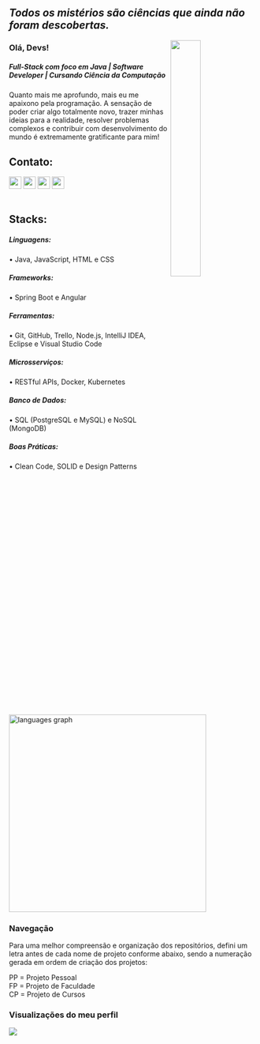 ## <I> Todos os mistérios são ciências que ainda não foram descobertas. </I> 

<img align="right" width="35%" src="https://github.com/user-attachments/assets/2391d6ae-7009-4609-8f55-d8e8ee4e5b32">

### Olá, Devs!

##### Full-Stack com foco em Java | Software Developer | Cursando Ciência da Computação

Quanto mais me aprofundo, mais eu me apaixono pela programação. A sensação de poder criar algo totalmente novo, trazer minhas ideias para a realidade, resolver problemas complexos e contribuir com desenvolvimento do mundo é extremamente gratificante para mim!

## Contato:
  <div>
        <a href="https://www.linkedin.com/in/luizadaso/" target="_blank"><img src="https://img.shields.io/badge/-LinkedIn-%230077B5?style=for-the-badge&logo=linkedin&logoColor=white" height="25px" target="_blank"></a>
    <a href = "mailto:analuiza.daso@gmail.com"><img src="https://img.shields.io/badge/Gmail-D14836?style=for-the-badge&logo=gmail&logoColor=white" height="25px" target="_blank"></a>
    <a href= "https://api.whatsapp.com/send?phone=5522999955542&text=Ola,+Encontramos+o+seu+curriculo.+Podemos+conversar?" height="25px" target="_blank"><img src="https://img.shields.io/badge/WhatsApp-25D366?style=for-the-badge&logo=whatsapp&logoColor=white" height="25px" target="_blank"></a> 
        <!-- [<a href="https://instagram.com/luizadaso/" target="_blank"><img src="https://img.shields.io/badge/-Instagram-%23E4405F?style=for-the-badge&logo=instagram&logoColor=white" height="25px" target="_blank"></a>] -->
     <a href= "https://github.com/luizadaso?tab=repositories" target="_blank"><img src="https://img.shields.io/static/v1?message=Portfolio&logo=web&label=&color=6C63FF&logoColor=white&labelColor=&style=for-the-badge" height="25px" target="_blank"></a>
</div>

</br>

## Stacks:

##### Linguagens:  
•	Java, JavaScript, HTML e CSS  
  
##### Frameworks:  
•	Spring Boot e Angular  
  
##### Ferramentas:  
•	Git, GitHub, Trello, Node.js, IntelliJ IDEA, Eclipse e Visual Studio Code  
  
##### Microsserviços:  
•	RESTful APIs, Docker, Kubernetes  
  
##### Banco de Dados:  
•	SQL (PostgreSQL e MySQL) e NoSQL (MongoDB)  
  
##### Boas Práticas:  
•	Clean Code, SOLID e Design Patterns  

<div align="left">
  <img src="https://github-readme-stats.vercel.app/api/top-langs?username=luizadaso&locale=pt-br&hide_title=false&layout=compact&card_width=320&langs_count=5&theme=radical&hide_border=false&order=2" width="400" alt="languages graph" />
</div>

### Navegação
Para uma melhor compreensão e organização dos repositórios, defini um letra antes de cada nome de projeto conforme abaixo, sendo a numeração gerada em ordem de criação dos projetos:

PP = Projeto Pessoal  
FP = Projeto de Faculdade  
CP = Projeto de Cursos  

### Visualizações do meu perfil
<img align="left" src="https://profile-counter.glitch.me/luizadaso/count.svg?" />


    
